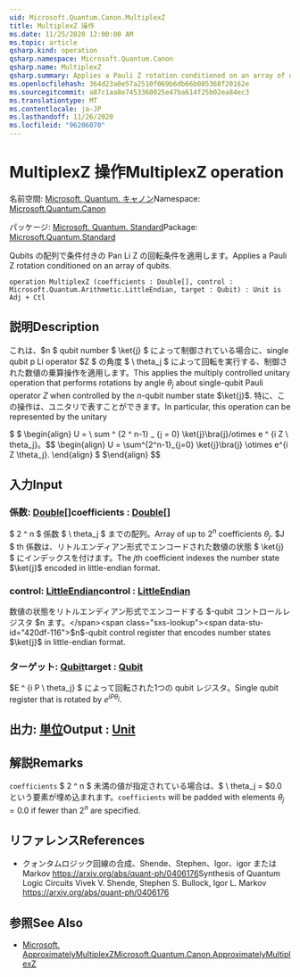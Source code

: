 ```yaml
---
uid: Microsoft.Quantum.Canon.MultiplexZ
title: MultiplexZ 操作
ms.date: 11/25/2020 12:00:00 AM
ms.topic: article
qsharp.kind: operation
qsharp.namespace: Microsoft.Quantum.Canon
qsharp.name: MultiplexZ
qsharp.summary: Applies a Pauli Z rotation conditioned on an array of qubits.
ms.openlocfilehash: 364d23a0e57a2510f069b6db66b085368f20162e
ms.sourcegitcommit: a87c1aa8e7453360025e47ba614f25b02ea84ec3
ms.translationtype: MT
ms.contentlocale: ja-JP
ms.lasthandoff: 11/26/2020
ms.locfileid: "96206070"
---
```

# <a name="multiplexz-operation"></a><span data-ttu-id="420df-102">MultiplexZ 操作</span><span class="sxs-lookup"><span data-stu-id="420df-102">MultiplexZ operation</span></span>

<span data-ttu-id="420df-103">名前空間: [Microsoft. Quantum. キャノン](xref:Microsoft.Quantum.Canon)</span><span class="sxs-lookup"><span data-stu-id="420df-103">Namespace: [Microsoft.Quantum.Canon](xref:Microsoft.Quantum.Canon)</span></span>

<span data-ttu-id="420df-104">パッケージ: [Microsoft. Quantum. Standard](https://nuget.org/packages/Microsoft.Quantum.Standard)</span><span class="sxs-lookup"><span data-stu-id="420df-104">Package: [Microsoft.Quantum.Standard](https://nuget.org/packages/Microsoft.Quantum.Standard)</span></span>


<span data-ttu-id="420df-105">Qubits の配列で条件付きの Pan Li Z の回転条件を適用します。</span><span class="sxs-lookup"><span data-stu-id="420df-105">Applies a Pauli Z rotation conditioned on an array of qubits.</span></span>

```qsharp
operation MultiplexZ (coefficients : Double[], control : Microsoft.Quantum.Arithmetic.LittleEndian, target : Qubit) : Unit is Adj + Ctl
```


## <a name="description"></a><span data-ttu-id="420df-106">説明</span><span class="sxs-lookup"><span data-stu-id="420df-106">Description</span></span>

<span data-ttu-id="420df-107">これは、$n $ qubit number $ \ket{j} $ によって制御されている場合に、single qubit p Li operator $Z $ の角度 $ \ theta_j $ によって回転を実行する、制御された数値の乗算操作を適用します。</span><span class="sxs-lookup"><span data-stu-id="420df-107">This applies the multiply controlled unitary operation that performs rotations by angle $\theta_j$ about single-qubit Pauli operator $Z$ when controlled by the $n$-qubit number state $\ket{j}$.</span></span>
<span data-ttu-id="420df-108">特に、この操作は、ユニタリで表すことができます。</span><span class="sxs-lookup"><span data-stu-id="420df-108">In particular, this operation can be represented by the unitary</span></span>

<span data-ttu-id="420df-109">$ $ \begin{align} U = \ sum ^ {2 ^ n-1} _ {j = 0} \ket{j}\bra{j}/otimes e ^ {i Z \ theta_j}。</span><span class="sxs-lookup"><span data-stu-id="420df-109">$$ \begin{align} U = \sum^{2^n-1}_{j=0} \ket{j}\bra{j} \otimes e^{i Z \theta_j}.</span></span>
<span data-ttu-id="420df-110">\end{align} $ $</span><span class="sxs-lookup"><span data-stu-id="420df-110">\end{align} $$</span></span>

## <a name="input"></a><span data-ttu-id="420df-111">入力</span><span class="sxs-lookup"><span data-stu-id="420df-111">Input</span></span>

### <a name="coefficients--double"></a><span data-ttu-id="420df-112">係数: [Double](xref:microsoft.quantum.lang-ref.double)[]</span><span class="sxs-lookup"><span data-stu-id="420df-112">coefficients : [Double](xref:microsoft.quantum.lang-ref.double)[]</span></span>

<span data-ttu-id="420df-113">$ 2 ^ n $ 係数 $ \ theta_j $ までの配列。</span><span class="sxs-lookup"><span data-stu-id="420df-113">Array of up to $2^n$ coefficients $\theta_j$.</span></span> <span data-ttu-id="420df-114">$J $ th 係数は、リトルエンディアン形式でエンコードされた数値の状態 $ \ket{j} $ にインデックスを付けます。</span><span class="sxs-lookup"><span data-stu-id="420df-114">The $j$th coefficient indexes the number state $\ket{j}$ encoded in little-endian format.</span></span>


### <a name="control--littleendian"></a><span data-ttu-id="420df-115">control: [LittleEndian](xref:Microsoft.Quantum.Arithmetic.LittleEndian)</span><span class="sxs-lookup"><span data-stu-id="420df-115">control : [LittleEndian](xref:Microsoft.Quantum.Arithmetic.LittleEndian)</span></span>

<span data-ttu-id="420df-116">数値の状態をリトルエンディアン形式でエンコードする $-qubit コントロールレジスタ $n ます。</span><span class="sxs-lookup"><span data-stu-id="420df-116">$n$-qubit control register that encodes number states $\ket{j}$ in little-endian format.</span></span>


### <a name="target--qubit"></a><span data-ttu-id="420df-117">ターゲット: [Qubit](xref:microsoft.quantum.lang-ref.qubit)</span><span class="sxs-lookup"><span data-stu-id="420df-117">target : [Qubit](xref:microsoft.quantum.lang-ref.qubit)</span></span>

<span data-ttu-id="420df-118">$E ^ {i P \ theta_j} $ によって回転された1つの qubit レジスタ。</span><span class="sxs-lookup"><span data-stu-id="420df-118">Single qubit register that is rotated by $e^{i P \theta_j}$.</span></span>



## <a name="output--unit"></a><span data-ttu-id="420df-119">出力: [単位](xref:microsoft.quantum.lang-ref.unit)</span><span class="sxs-lookup"><span data-stu-id="420df-119">Output : [Unit](xref:microsoft.quantum.lang-ref.unit)</span></span>



## <a name="remarks"></a><span data-ttu-id="420df-120">解説</span><span class="sxs-lookup"><span data-stu-id="420df-120">Remarks</span></span>

<span data-ttu-id="420df-121">`coefficients` $ 2 ^ n $ 未満の値が指定されている場合は、$ \ theta_j = $0.0 という要素が埋め込まれます。</span><span class="sxs-lookup"><span data-stu-id="420df-121">`coefficients` will be padded with elements $\theta_j = 0.0$ if fewer than $2^n$ are specified.</span></span>

## <a name="references"></a><span data-ttu-id="420df-122">リファレンス</span><span class="sxs-lookup"><span data-stu-id="420df-122">References</span></span>

- <span data-ttu-id="420df-123">クォンタムロジック回線の合成、Shende、Stephen、Igor、igor または Markov https://arxiv.org/abs/quant-ph/0406176</span><span class="sxs-lookup"><span data-stu-id="420df-123">Synthesis of Quantum Logic Circuits Vivek V. Shende, Stephen S. Bullock, Igor L. Markov https://arxiv.org/abs/quant-ph/0406176</span></span>

## <a name="see-also"></a><span data-ttu-id="420df-124">参照</span><span class="sxs-lookup"><span data-stu-id="420df-124">See Also</span></span>

- [<span data-ttu-id="420df-125">Microsoft. ApproximatelyMultiplexZ</span><span class="sxs-lookup"><span data-stu-id="420df-125">Microsoft.Quantum.Canon.ApproximatelyMultiplexZ</span></span>](xref:Microsoft.Quantum.Canon.ApproximatelyMultiplexZ)